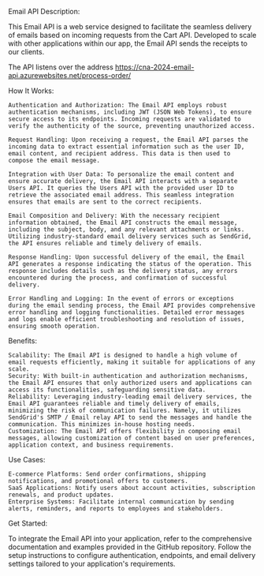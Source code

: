 Email API
Description:

This Email API is a web service designed to facilitate the seamless delivery of emails based on incoming requests from the Cart API. Developed to scale with other applications within our app, the Email API sends the receipts to our clients. 

The API listens over the address https://cna-2024-email-api.azurewebsites.net/process-order/<cartId>



How It Works:

    Authentication and Authorization: The Email API employs robust authentication mechanisms, including JWT (JSON Web Tokens), to ensure secure access to its endpoints. Incoming requests are validated to verify the authenticity of the source, preventing unauthorized access.

    Request Handling: Upon receiving a request, the Email API parses the incoming data to extract essential information such as the user ID, email content, and recipient address. This data is then used to compose the email message.

    Integration with User Data: To personalize the email content and ensure accurate delivery, the Email API interacts with a separate Users API. It queries the Users API with the provided user ID to retrieve the associated email address. This seamless integration ensures that emails are sent to the correct recipients.

    Email Composition and Delivery: With the necessary recipient information obtained, the Email API constructs the email message, including the subject, body, and any relevant attachments or links. Utilizing industry-standard email delivery services such as SendGrid, the API ensures reliable and timely delivery of emails.

    Response Handling: Upon successful delivery of the email, the Email API generates a response indicating the status of the operation. This response includes details such as the delivery status, any errors encountered during the process, and confirmation of successful delivery.

    Error Handling and Logging: In the event of errors or exceptions during the email sending process, the Email API provides comprehensive error handling and logging functionalities. Detailed error messages and logs enable efficient troubleshooting and resolution of issues, ensuring smooth operation.

Benefits:

    Scalability: The Email API is designed to handle a high volume of email requests efficiently, making it suitable for applications of any scale.
    Security: With built-in authentication and authorization mechanisms, the Email API ensures that only authorized users and applications can access its functionalities, safeguarding sensitive data.
    Reliability: Leveraging industry-leading email delivery services, the Email API guarantees reliable and timely delivery of emails, minimizing the risk of communication failures. Namely, it utilizes SendGrid's SMTP / Email relay API to send the messages and handle the communication. This minimizes in-house hosting needs.
    Customization: The Email API offers flexibility in composing email messages, allowing customization of content based on user preferences, application context, and business requirements.

Use Cases:

    E-commerce Platforms: Send order confirmations, shipping notifications, and promotional offers to customers.
    SaaS Applications: Notify users about account activities, subscription renewals, and product updates.
    Enterprise Systems: Facilitate internal communication by sending alerts, reminders, and reports to employees and stakeholders.

Get Started:

To integrate the Email API into your application, refer to the comprehensive documentation and examples provided in the GitHub repository. Follow the setup instructions to configure authentication, endpoints, and email delivery settings tailored to your application's requirements.

